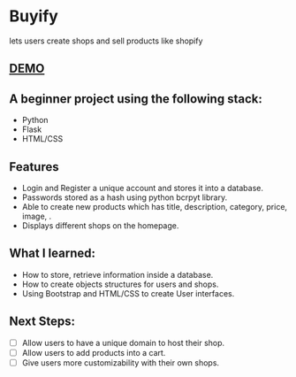 # Buyify
lets users create shops and sell products like shopify

## [DEMO](https://buyify-clone.herokuapp.com/)


## A beginner project using the following stack:
* Python
* Flask
* HTML/CSS

## Features
* Login and Register a unique account and stores it into a database.
* Passwords stored as a hash using python bcrpyt library.
* Able to create new products which has title, description, category, price, image, .
* Displays different shops on the homepage.

## What I learned:
* How to store, retrieve information inside a database.
* How to create objects structures for users and shops.
* Using Bootstrap and HTML/CSS to create User interfaces.

## Next Steps:
- [ ] Allow users to have a unique domain to host their shop.
- [ ] Allow users to add products into a cart.
- [ ] Give users more customizability with their own shops.
